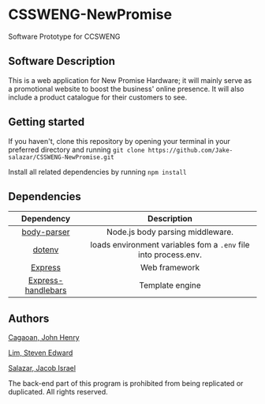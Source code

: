 # CSSWENG-NewPromise
Software Prototype for CCSWENG 

## Software Description
This is a web application for New Promise Hardware; it will mainly serve as a promotional website to boost the business' online presence. It will also include a product catalogue for their customers to see.

## Getting started
If you haven't, clone this repository by opening your terminal in your preferred directory and running `git clone https://github.com/Jake-salazar/CSSWENG-NewPromise.git`

Install all related dependencies by running `npm install`

## Dependencies
| Dependency | Description |
|:---:|:---:|
| [body-parser](https://www.npmjs.com/package/body-parser) | Node.js body parsing middleware. |
| [dotenv](https://www.npmjs.com/package/dotenv)| loads environment variables fom a `.env` file into process.env. |
| [Express](https://www.npmjs.com/package/express) | Web framework |
| [Express-handlebars](https://www.npmjs.com/package/express) | Template engine |

## Authors
[Cagaoan, John Henry](https://fb.me/jhcagaoan)

[Lim, Steven Edward](https://fb.me/stevenedward.lim)

[Salazar, Jacob Israel](https://fb.me/Jakeesalazar)

The back-end part of this program is prohibited from being replicated or duplicated. All rights reserved.